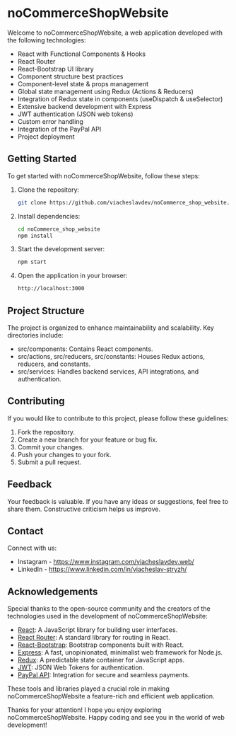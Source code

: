 # noCommerceShopWebsite

Welcome to noCommerceShopWebsite, a web application developed with the following technologies:

- React with Functional Components & Hooks
- React Router
- React-Bootstrap UI library
- Component structure best practices
- Component-level state & props management
- Global state management using Redux (Actions & Reducers)
- Integration of Redux state in components (useDispatch & useSelector)
- Extensive backend development with Express
- JWT authentication (JSON web tokens)
- Custom error handling
- Integration of the PayPal API
- Project deployment

## Getting Started

To get started with noCommerceShopWebsite, follow these steps:

1. Clone the repository:
   ```bash
   git clone https://github.com/viacheslavdev/noCommerce_shop_website.git
2. Install dependencies:
   ```bash
   cd noCommerce_shop_website
   npm install
3. Start the development server:
    ```bash
    npm start
4. Open the application in your browser:
    ```bash
   http://localhost:3000

## Project Structure
The project is organized to enhance maintainability and scalability. Key directories include:

- src/components: Contains React components.
- src/actions, src/reducers, src/constants: Houses Redux actions, reducers, and constants.
- src/services: Handles backend services, API integrations, and authentication.

## Contributing
If you would like to contribute to this project, please follow these guidelines:

1. Fork the repository.
2. Create a new branch for your feature or bug fix.
3. Commit your changes.
4. Push your changes to your fork.
5. Submit a pull request.

## Feedback
Your feedback is valuable. If you have any ideas or suggestions, feel free to share them. Constructive criticism helps us improve.

## Contact
Connect with us:
- Instagram - https://www.instagram.com/viacheslavdev.web/
- LinkedIn - https://www.linkedin.com/in/viacheslav-stryzh/

## Acknowledgements

Special thanks to the open-source community and the creators of the technologies used in the development of noCommerceShopWebsite:

- [React](https://reactjs.org/): A JavaScript library for building user interfaces.
- [React Router](https://reactrouter.com/): A standard library for routing in React.
- [React-Bootstrap](https://react-bootstrap.github.io/): Bootstrap components built with React.
- [Express](https://expressjs.com/): A fast, unopinionated, minimalist web framework for Node.js.
- [Redux](https://redux.js.org/): A predictable state container for JavaScript apps.
- [JWT](https://jwt.io/): JSON Web Tokens for authentication.
- [PayPal API](https://developer.paypal.com/): Integration for secure and seamless payments.

These tools and libraries played a crucial role in making noCommerceShopWebsite a feature-rich and efficient web application.

Thanks for your attention! I hope you enjoy exploring noCommerceShopWebsite. Happy coding and see you in the world of web development!
